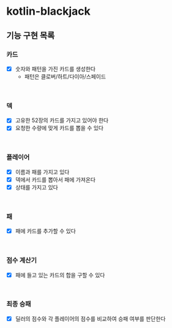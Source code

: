 # kotlin-blackjack


## 기능 구현 목록

### 카드
- [x] 숫자와 패턴을 가진 카드를 생성한다
  - 패턴은 클로버/하트/다이아/스페이드

<br>

### 덱
- [x] 고유한 52장의 카드를 가지고 있어야 한다
- [x] 요청한 수량에 맞게 카드를 뽑을 수 있다

<br>

### 플레이어
- [x] 이름과 패를 가지고 있다
- [x] 덱에서 카드를 뽑아서 패에 가져온다
- [x] 상태를 가지고 있다

<br>

### 패
- [x] 패에 카드를 추가할 수 있다

<br>

### 점수 계산기
- [x] 패에 들고 있는 카드의 합을 구할 수 있다

<br>

### 최종 승패
- [x] 딜러의 점수와 각 플레이어의 점수를 비교하여 승패 여부를 판단한다